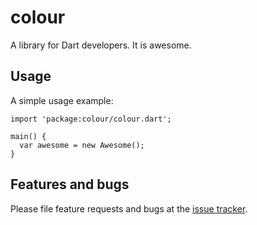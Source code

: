 # colour

A library for Dart developers. It is awesome.

## Usage

A simple usage example:

    import 'package:colour/colour.dart';

    main() {
      var awesome = new Awesome();
    }

## Features and bugs

Please file feature requests and bugs at the [issue tracker][tracker].

[tracker]: http://example.com/issues/replaceme
